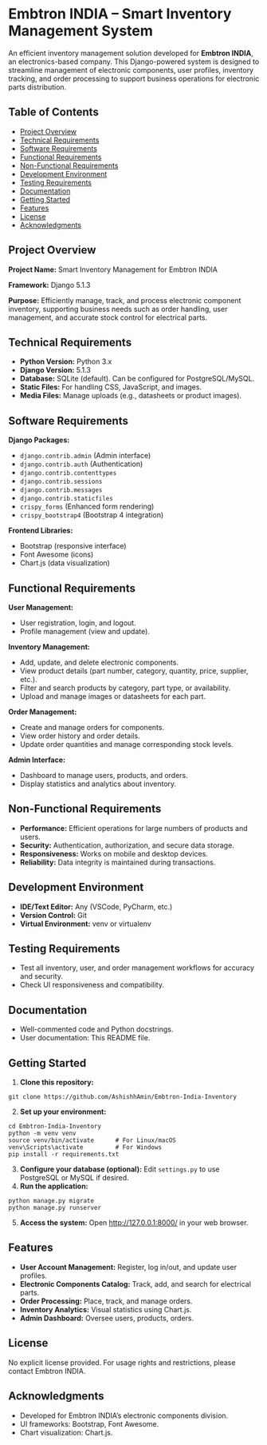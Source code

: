 
# Embtron INDIA – Smart Inventory Management System

An efficient inventory management solution developed for **Embtron INDIA**, an electronics-based company. This Django-powered system is designed to streamline management of electronic components, user profiles, inventory tracking, and order processing to support business operations for electronic parts distribution.

## Table of Contents

- [Project Overview](#project-overview)
- [Technical Requirements](#technical-requirements)
- [Software Requirements](#software-requirements)
- [Functional Requirements](#functional-requirements)
- [Non-Functional Requirements](#non-functional-requirements)
- [Development Environment](#development-environment)
- [Testing Requirements](#testing-requirements)
- [Documentation](#documentation)
- [Getting Started](#getting-started)
- [Features](#features)
- [License](#license)
- [Acknowledgments](#acknowledgments)


## Project Overview

**Project Name:** Smart Inventory Management for Embtron INDIA

**Framework:** Django 5.1.3

**Purpose:**
Efficiently manage, track, and process electronic component inventory, supporting business needs such as order handling, user management, and accurate stock control for electrical parts.

## Technical Requirements

- **Python Version:** Python 3.x
- **Django Version:** 5.1.3
- **Database:** SQLite (default). Can be configured for PostgreSQL/MySQL.
- **Static Files:** For handling CSS, JavaScript, and images.
- **Media Files:** Manage uploads (e.g., datasheets or product images).


## Software Requirements

**Django Packages:**

- `django.contrib.admin` (Admin interface)
- `django.contrib.auth` (Authentication)
- `django.contrib.contenttypes`
- `django.contrib.sessions`
- `django.contrib.messages`
- `django.contrib.staticfiles`
- `crispy_forms` (Enhanced form rendering)
- `crispy_bootstrap4` (Bootstrap 4 integration)

**Frontend Libraries:**

- Bootstrap (responsive interface)
- Font Awesome (icons)
- Chart.js (data visualization)


## Functional Requirements

**User Management:**

- User registration, login, and logout.
- Profile management (view and update).

**Inventory Management:**

- Add, update, and delete electronic components.
- View product details (part number, category, quantity, price, supplier, etc.).
- Filter and search products by category, part type, or availability.
- Upload and manage images or datasheets for each part.

**Order Management:**

- Create and manage orders for components.
- View order history and order details.
- Update order quantities and manage corresponding stock levels.

**Admin Interface:**

- Dashboard to manage users, products, and orders.
- Display statistics and analytics about inventory.


## Non-Functional Requirements

- **Performance:** Efficient operations for large numbers of products and users.
- **Security:** Authentication, authorization, and secure data storage.
- **Responsiveness:** Works on mobile and desktop devices.
- **Reliability:** Data integrity is maintained during transactions.


## Development Environment

- **IDE/Text Editor:** Any (VSCode, PyCharm, etc.)
- **Version Control:** Git
- **Virtual Environment:** venv or virtualenv


## Testing Requirements

- Test all inventory, user, and order management workflows for accuracy and security.
- Check UI responsiveness and compatibility.


## Documentation

- Well-commented code and Python docstrings.
- User documentation: This README file.


## Getting Started

1. **Clone this repository:**

```
git clone https://github.com/AshishhAmin/Embtron-India-Inventory
```

2. **Set up your environment:**

```
cd Embtron-India-Inventory
python -m venv venv
source venv/bin/activate      # For Linux/macOS
venv\Scripts\activate         # For Windows
pip install -r requirements.txt
```

3. **Configure your database (optional):**
Edit `settings.py` to use PostgreSQL or MySQL if desired.
4. **Run the application:**

```
python manage.py migrate
python manage.py runserver
```

5. **Access the system:**
Open http://127.0.0.1:8000/ in your web browser.

## Features

- **User Account Management:** Register, log in/out, and update user profiles.
- **Electronic Components Catalog:** Track, add, and search for electrical parts.
- **Order Processing:** Place, track, and manage orders.
- **Inventory Analytics:** Visual statistics using Chart.js.
- **Admin Dashboard:** Oversee users, products, orders.


## License

No explicit license provided. For usage rights and restrictions, please contact Embtron INDIA.

## Acknowledgments

- Developed for Embtron INDIA’s electronic components division.
- UI frameworks: Bootstrap, Font Awesome.
- Chart visualization: Chart.js.

